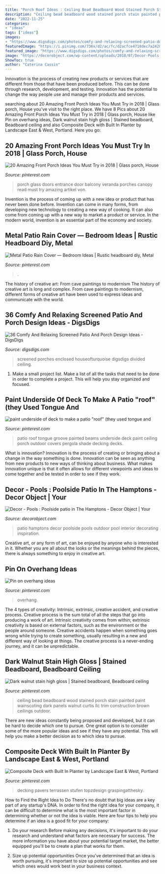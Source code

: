 ```yaml
---
title: "Porch Roof Ideas : Ceiling Bead Beadboard Wood Stained Porch Stain Painted Paint Wainscoting Dark Panels Walnut Curtis Llc Trim Construction Brown Ceilings Outdoor"
description: "Ceiling bead beadboard wood stained porch stain painted paint wainscoting dark panels walnut curtis llc trim construction brown ceilings outdoor"
date: "2022-11-25"
categories:
- "ideas"
tags: ["ideas"]
images:
- "https://www.digsdigs.com/photos/comfy-and-relaxing-screened-patio-design-ideas-33-554x554.jpg"
featuredImage: "https://i.pinimg.com/736x/d2/ac/fc/d2acfce4718dec7a24281ecc85002195.jpg"
featured_image: "https://www.digsdigs.com/photos/comfy-and-relaxing-screened-patio-design-ideas-33-554x554.jpg"
image: "https://decorobject.com/wp-content/uploads/2018/07/Decor-Pools-Poolside-patio-in-The-Hamptons.jpg"
ShowToc: true
author: "Caterina Cassin"
---
```



Innovation is the process of creating new products or services that are different from those that have been produced before. This can be done through research, development, and testing. Innovation has the potential to change the way people use and manage their products and services.

	

		
searching about 20 Amazing Front Porch Ideas You Must Try in 2018 | Glass porch, House you've visit to the right place. We have 8 Pics about 20 Amazing Front Porch Ideas You Must Try in 2018 | Glass porch, House like Pin on overhang ideas, Dark walnut stain high gloss | Stained beadboard, Beadboard ceiling and also Composite Deck with Built In Planter by Landscape East &amp; West, Portland. Here you go:
		
    
## 20 Amazing Front Porch Ideas You Must Try In 2018 | Glass Porch, House

<img loading=lazy src="https://i.pinimg.com/736x/11/18/86/111886a94564df3ce203d921d798d958.jpg" onerror="this.onerror=null;this.src='https://tse3.mm.bing.net/th?id=OIP.FCBL0aW0XuvWjkBu02JNKQHaNK&amp;pid=15.1';" alt="20 Amazing Front Porch Ideas You Must Try in 2018 | Glass porch, House">

_Source: pinterest.com_

>porch glass doors entrance door balcony veranda porches canopy read must try amazing artikel von. 

	

Invention is the process of coming up with a new idea or product that has never been done before. Invention can come in many forms, from developing new technology to creating a new way of cooking. It can also come from coming up with a new way to market a product or service. In the modern world, invention is an essential part of the economy and society.

    
## Metal Patio Rain Cover — Bedroom Ideas | Rustic Headboard Diy, Metal

<img loading=lazy src="https://i.pinimg.com/736x/b4/ce/e1/b4cee1d24cc498a6507b204278d1da26.jpg" onerror="this.onerror=null;this.src='https://tse4.mm.bing.net/th?id=OIP.xLBl-YektFvP1tcU44b-owHaLH&amp;pid=15.1';" alt="Metal Patio Rain Cover — Bedroom Ideas | Rustic headboard diy, Metal">

_Source: pinterest.com_

>. 

	

The history of creative art: From cave paintings to modernism
The history of creative art is long and complex. From cave paintings to modernism, different forms of creative art have been used to express ideas and communicate with the world.

    
## 36 Comfy And Relaxing Screened Patio And Porch Design Ideas - DigsDigs

<img loading=lazy src="https://www.digsdigs.com/photos/comfy-and-relaxing-screened-patio-design-ideas-33-554x554.jpg" onerror="this.onerror=null;this.src='https://tse1.mm.bing.net/th?id=OIP.m0x7J6ndrxu7rA8vs7VidwHaHa&amp;pid=15.1';" alt="36 Comfy And Relaxing Screened Patio And Porch Design Ideas - DigsDigs">

_Source: digsdigs.com_

>screened porches enclosed houseofturquoise digsdigs divided ceiling. 

	

1. Make a small project list. Make a list of all the tasks that need to be done in order to complete a project. This will help you stay organized and focused. 

    
## Paint Underside Of Deck To Make A Patio &quot;roof&quot; (they Used Tongue And

<img loading=lazy src="https://i.pinimg.com/736x/0f/fd/fb/0ffdfb25dcdd0af4da93e93a6dc691e2.jpg" onerror="this.onerror=null;this.src='https://tse4.mm.bing.net/th?id=OIP.9iZMBAkVt1r4CdbPyyJGLQHaFj&amp;pid=15.1';" alt="paint underside of deck to make a patio &quot;roof&quot; (they used tongue and">

_Source: pinterest.com_

>patio roof tongue groove painted beams underside deck paint ceiling porch outdoor covers pergola shade decking decks. 

	

What is innovation?
Innovation is the process of creating or bringing about a change in the way something is done. Innovation can be seen as anything from new products to new ways of thinking about business. What makes innovation unique is that it often allows for different viewpoints and ideas to come together and be tested in order to see if they work.

    
## Decor - Pools : Poolside Patio In The Hamptons - Decor Object | Your

<img loading=lazy src="https://decorobject.com/wp-content/uploads/2018/07/Decor-Pools-Poolside-patio-in-The-Hamptons.jpg" onerror="this.onerror=null;this.src='https://tse4.mm.bing.net/th?id=OIP.Jcys6r56cVaTqu1LRmjQOgHaKv&amp;pid=15.1';" alt="Decor - Pools : Poolside patio in The Hamptons - Decor Object | Your">

_Source: decorobject.com_

>patio hamptons decor poolside pools outdoor pool interior decorating inspiration. 

	

Creative art, or any form of art, can be enjoyed by anyone who is interested in it. Whether you are all about the looks or the meanings behind the pieces, there is always something to enjoy in creative art.

    
## Pin On Overhang Ideas

<img loading=lazy src="https://i.pinimg.com/736x/21/7e/85/217e858cf8ef44a90846e07eaef46d99.jpg" onerror="this.onerror=null;this.src='https://tse3.mm.bing.net/th?id=OIP.qc9lGfVEsmUDQ81sj8Fj_AHaJ3&amp;pid=15.1';" alt="Pin on overhang ideas">

_Source: pinterest.com_

>overhang. 

	

The 4 types of creativity: Intrinsic, extrinsic, creative accident, and creative process.
Creative process is the sum total of all the steps that go into producing a work of art. Intrinsic creativity comes from within; extrinsic creativity is based on external factors, such as the environment or the people around someone. Creative accidents happen when something goes wrong while trying to create something, usually resulting in a new and different way of looking at things. The creative process is a never-ending journey, and it can be unpredictable.

    
## Dark Walnut Stain High Gloss | Stained Beadboard, Beadboard Ceiling

<img loading=lazy src="https://i.pinimg.com/736x/26/e0/a3/26e0a3626682f22429e80433d6f96906--bead-board-ceiling-ceiling-color.jpg" onerror="this.onerror=null;this.src='https://tse4.mm.bing.net/th?id=OIP.9LkDgfppaF7K9LPy-LOqGAHaFj&amp;pid=15.1';" alt="Dark walnut stain high gloss | Stained beadboard, Beadboard ceiling">

_Source: pinterest.com_

>ceiling bead beadboard wood stained porch stain painted paint wainscoting dark panels walnut curtis llc trim construction brown ceilings outdoor. 

	

There are new ideas constantly being proposed and developed, but it can be hard to decide which one to pursue. One great option is to consider some of the more popular ideas and see if they have any potential. This will help you make a better decision as to which idea to pursue.

    
## Composite Deck With Built In Planter By Landscape East &amp; West, Portland

<img loading=lazy src="https://i.pinimg.com/736x/d2/ac/fc/d2acfce4718dec7a24281ecc85002195.jpg" onerror="this.onerror=null;this.src='https://tse1.mm.bing.net/th?id=OIP.mA5VSgKNUpwdUosn3SKbkAHaJ3&amp;pid=15.1';" alt="Composite Deck with Built In Planter by Landscape East &amp; West, Portland">

_Source: pinterest.com_

>decking pavers terrassen stufen topzdesign graspingatthesky. 

	

How to Find the Right Idea to Do
There's no doubt that big ideas are a key part of any startup's DNA. In order to find the right idea for your company, it can be difficult to determine what is the most important factor in determining whether or not the idea is viable. Here are four tips to help you determine if an idea is a good fit for your company:
1. Do your research
 Before making any decisions, it's important to do your research and understand what factors are necessary for success. The more information you have about your potential target market, the better equipped you'll be to create a plan that works for them.

2. Size up potential opportunities
Once you've determined that an idea is worth pursuing, it's important to size up potential opportunities and see which ones would work best in your business context.

